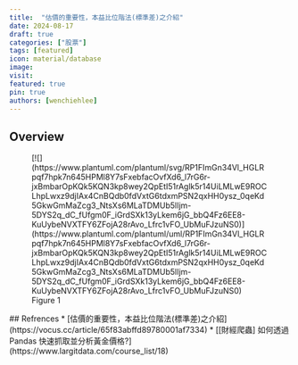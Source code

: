 ```yaml
---
title:  "估價的重要性，本益比位階法(標準差)之介紹"
date: 2024-08-17
draft: true
categories: ["股票"]
tags: [featured]
icon: material/database
image:
visit:
featured: true
pin: true
authors: [wenchiehlee]
---
```


## Overview

<figure markdown="span">
[![](https://www.plantuml.com/plantuml/svg/RP1FImGn34Vl_HGLRpqf7hpk7n645HPMl8Y7sFxebfacOvfXd6_l7rG6r-jxBmbarOpKQk5KQN3kp8wey2QpEtI51rAglk5r14UiLMLwE9ROCLhpLwxz9djIAx4CnBQdb0fdVxtG6tdxmPSN2qxHH0ysz_0qeKd5GkwGmMaZcg3_NtsXs6MLaTDMUb5lIjm-5DYS2q_dC_fUfgm0F_iGrdSXk13yLkem6jG_bbQ4Fz6EE8-KuUybeNVXTFY6ZFojA28rAvo_Lfrc1vFO_UbMuFJzuNS0)](https://www.plantuml.com/plantuml/uml/RP1FImGn34Vl_HGLRpqf7hpk7n645HPMl8Y7sFxebfacOvfXd6_l7rG6r-jxBmbarOpKQk5KQN3kp8wey2QpEtI51rAglk5r14UiLMLwE9ROCLhpLwxz9djIAx4CnBQdb0fdVxtG6tdxmPSN2qxHH0ysz_0qeKd5GkwGmMaZcg3_NtsXs6MLaTDMUb5lIjm-5DYS2q_dC_fUfgm0F_iGrdSXk13yLkem6jG_bbQ4Fz6EE8-KuUybeNVXTFY6ZFojA28rAvo_Lfrc1vFO_UbMuFJzuNS0)
  <figcaption>Figure 1</figcaption>
</figure>
## Refrences
* [估價的重要性，本益比位階法(標準差)之介紹](https://vocus.cc/article/65f83abffd89780001af7334)
* [[財經爬蟲] 如何透過Pandas 快速抓取並分析黃金價格?](https://www.largitdata.com/course_list/18)
